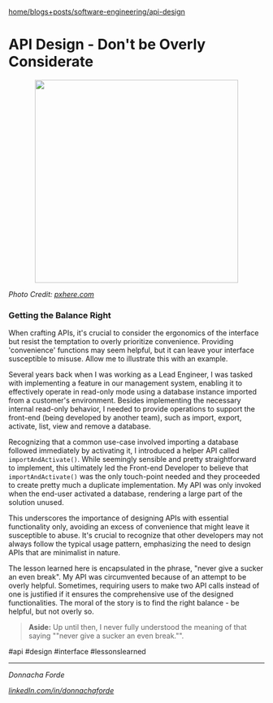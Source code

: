 [home/](../../../)[blogs+posts/](../../)[software-engineering/](../)[api-design](./visual-studio-build-output-tips)


# API Design - Don't be Overly Considerate


<p align="center">
    <img src="https://c.pxhere.com/photos/6a/38/stones_pebbles_round_stack_zen_stones_zen_stone_background_natural-680859.jpg!d" width="400" height="400" >
</p>

_Photo Credit: [pxhere.com](https://pxhere.com/en/photo/680859)_

### Getting the Balance Right

When crafting APIs, it's crucial to consider the ergonomics of the interface but resist the temptation to overly prioritize convenience. Providing 'convenience' functions may seem helpful, but it can leave your interface susceptible to misuse. Allow me to illustrate this with an example.

Several years back when I was working as a Lead Engineer, I was tasked with implementing a feature in our management system, enabling it to effectively operate in read-only mode using a database instance imported from a customer's environment. 
Besides implementing the necessary internal read-only behavior, I needed to provide operations to support the front-end (being developed by another team), such as import, export, activate, list, view and remove a database. 

Recognizing that a common use-case involved importing a database followed immediately by activating it, I introduced a helper API called `importAndActivate()`. While seemingly sensible and pretty straightforward to implement, this ultimately led the Front-end Developer to believe that `importAndActivate()` was the only touch-point needed and they proceeded to create pretty much a duplicate implementation. My API was only invoked when the end-user activated a database, rendering a large part of the solution unused.

This underscores the importance of designing APIs with essential functionality only, avoiding an excess of convenience that might leave it susceptible to abuse. It's crucial to recognize that other developers may not always follow the typical usage pattern, emphasizing the need to design APIs that are minimalist in nature. 

The lesson learned here is encapsulated in the phrase, "never give a sucker an even break". My API was circumvented because of an attempt to be overly helpful. Sometimes, requiring users to make two API calls instead of one is justified if it ensures the comprehensive use of the designed functionalities. The moral of the story is to find the right balance - be helpful, but not overly so.



>**Aside:**  Up until then, I never fully understood the meaning of that saying ""never give a sucker an even break."".



#api #design #interface #lessonslearned 

***
_Donnacha Forde_

_[linkedIn.com/in/donnachaforde](https://www.linkedin.com/in/donnachaforde)_





